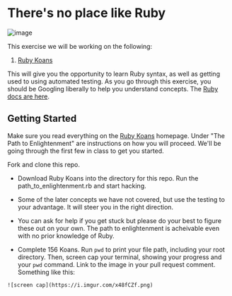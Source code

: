 # There's no place like Ruby

![image](https://media.giphy.com/media/jqPFMngIElHz2/giphy.gif)

This exercise we will be working on the following: 

1. [Ruby Koans](http://rubykoans.com/)

This will give you the opportunity to learn Ruby syntax, as well as getting used to using automated testing. As you go through this exercise, you should be Googling liberally to help you understand concepts. The [Ruby docs are here](https://ruby-doc.org/core-2.5.1/).


## Getting Started

Make sure you read everything on the [Ruby Koans](http://rubykoans.com/) homepage. Under "The Path to Enlightenment" are instructions on how you will proceed. We'll be going through the first few in class to get you started. 

Fork and clone this repo.

- Download Ruby Koans into the directory for this repo. Run the path_to_enlightenment.rb and start hacking.

- Some of the later concepts we have not covered, but use the testing to your advantage. It will steer you in the right direction.

- You can ask for help if you get stuck but please do your best to figure these out on your own. The path to enlightenment is acheivable even with no prior knowledge of Ruby.

- Complete 156 Koans. Run `pwd` to print your file path, including your root directory. Then, screen cap your terminal, showing your progress and your `pwd` command. Link to the image in your pull request comment. Something like this:

`![screen cap](https://i.imgur.com/x48fCZf.png)`



